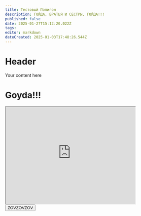 ```yaml
---
title: Тестовый Полигон
description: ГОЙДА, БРАТЬЯ И СЕСТРЫ, ГОЙДА!!!
published: false
date: 2025-01-27T15:12:20.022Z
tags: 
editor: markdown
dateCreated: 2025-01-03T17:48:26.544Z
---
```


# Header
Your content here
<!DOCTYPE html>
<body>
  <h1 class="interesting-shit">Goyda!!!</h1>
 <iframe width="420" height="315"
src="https://www.youtube.com/embed/tgbNymZ7vqY">
</iframe> 
<button onclick="copyToClipboard()">
	<div class="text">
  ZOVZOVZOV
	</div>
</button> 
</button>
</body>